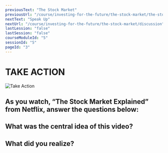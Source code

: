 ```yaml
---
previousText: "The Stock Market"
previousUrl: "/course/investing-for-the-future/the-stock-market/the-stock-market"
nextText: "Speak Up"
nextUrl: "/course/investing-for-the-future/the-stock-market/discussion"
lastLession: "false"
lastSession: "false"
courseModuleId: "5"
sessionId: "5"
pageId: "3"
---
```



# TAKE ACTION
![Take Action](/assets/img/take-action.jpg)

## As you watch, “The Stock Market Explained” from Netflix, answer the questions below: 

## What was the central idea of this video? 
<sparkle-feed-post assignment-name="What was the central idea of this video?" ></sparkle-feed-post>

## What did you realize? 
<sparkle-feed-post assignment-name="What did you realize?" ></sparkle-feed-post>
